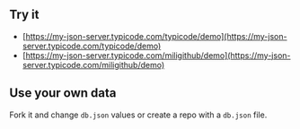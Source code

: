 ## Try it

- [https://my-json-server.typicode.com/typicode/demo](https://my-json-server.typicode.com/typicode/demo)
- [https://my-json-server.typicode.com/miligithub/demo](https://my-json-server.typicode.com/miligithub/demo)

## Use your own data

Fork it and change `db.json` values or create a repo with a `db.json` file.

